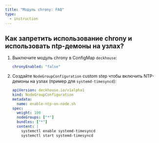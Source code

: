 ```yaml
---
title: "Модуль chrony: FAQ"
type:
  - instruction
---
```


## Как запретить использование chrony и использовать ntp-демоны на узлах?

1. Выключите модуль chrony в ConfigMap `deckhouse`:

   ```yaml
   chronyEnabled: "false"
   ```

2. Создайте `NodeGroupConfiguration` custom step чтобы включить NTP-демоны на узлах (пример для `systemd-timesyncd`):

   ```yaml
   apiVersion: deckhouse.io/v1alpha1
   kind: NodeGroupConfiguration
   metadata:
     name: enable-ntp-on-node.sh
   spec:
     weight: 100
     nodeGroups: ["*"]
     bundles: ["*"]
     content: |
       systemctl enable systemd-timesyncd
       systemctl start systemd-timesyncd
   ```
